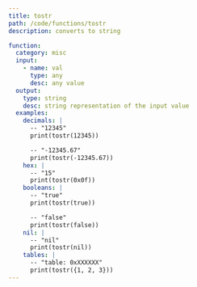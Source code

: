 ```yaml
---
title: tostr
path: /code/functions/tostr
description: converts to string

function:
  category: misc
  input:
    - name: val
      type: any
      desc: any value
  output:
    type: string
    desc: string representation of the input value
  examples:
    decimals: |
      -- "12345"
      print(tostr(12345))

      -- "-12345.67"
      print(tostr(-12345.67))
    hex: |
      -- "15"
      print(tostr(0x0f))
    booleans: |
      -- "true"
      print(tostr(true))

      -- "false"
      print(tostr(false))
    nil: |
      -- "nil"
      print(tostr(nil))
    tables: |
      -- "table: 0xXXXXXX"
      print(tostr({1, 2, 3}))
---
```

